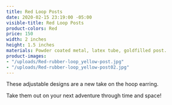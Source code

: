 ```yaml
---
title: Red Loop Posts
date: 2020-02-15 23:19:00 -05:00
visible-title: Red Loop Posts
product-colors: Red
price: 150
width: 2 inches
height: 1.5 inches
materials: Powder coated metal, latex tube, goldfilled post.
product-images:
- "/uploads/Red-rubber-loop_yellow-post.jpg"
- "/uploads/Red-rubber-loop_yellow-post02.jpg"
---
```


These adjustable designs are a new take on the hoop earring. 

Take them out on your next adventure through time and space!